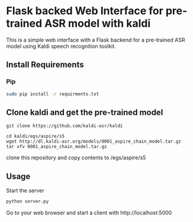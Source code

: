 # Flask backed Web Interface for pre-trained ASR model with kaldi
This is a simple web interface with a Flask backend for a pre-trained ASR model using Kaldi speech recognition toolkit.
## Install Requirements

### Pip

```bash
sudo pip install -r requirments.txt
```

## Clone kaldi and get the pre-trained model
~~~
git clone https://github.com/kaldi-asr/kaldi

cd kaldi/egs/aspire/s5
wget http://dl.kaldi-asr.org/models/0001_aspire_chain_model.tar.gz
tar xfv 0001_aspire_chain_model.tar.gz
~~~
clone this repository and copy contents to <kaldi-folder>/egs/aspire/s5

## Usage

Start the server 
```python 
python server.py
```
Go to your web browser and start a client with http://localhost:5000



 
